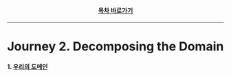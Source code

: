 <div align="center">

#### [목차 바로가기](https://github.com/dhslrl321/cqrs-journey-korean-ver/blob/master/Table%20of%20Contents.mdwn)

</div>

---

# Journey 2. Decomposing the Domain

#### 1. [우리의 도메인](https://github.com/dhslrl321/cqrs-journey-korean-ver/blob/master/part01-journey/journey01/01.우리의%20도메인.mdwn)
